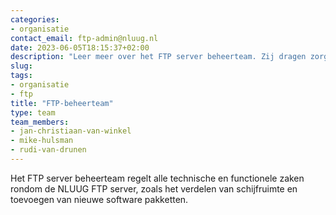 ```yaml
---
categories:
- organisatie
contact_email: ftp-admin@nluug.nl
date: 2023-06-05T18:15:37+02:00
description: "Leer meer over het FTP server beheerteam. Zij dragen zorg voor technisch en functioneel onderhoud"
slug:
tags:
- organisatie
- ftp
title: "FTP-beheerteam"
type: team
team_members:
- jan-christiaan-van-winkel
- mike-hulsman
- rudi-van-drunen
---
```


Het FTP server beheerteam regelt alle technische en functionele zaken rondom de NLUUG FTP server, zoals het verdelen van schijfruimte en toevoegen van nieuwe software pakketten.
